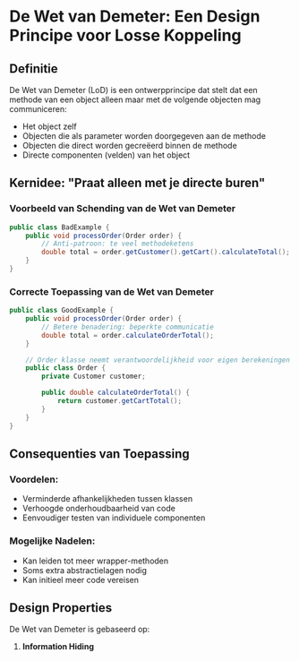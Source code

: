 # De Wet van Demeter: Een Design Principe voor Losse Koppeling

## Definitie
De Wet van Demeter (LoD) is een ontwerpprincipe dat stelt dat een methode van een object alleen maar met de volgende objecten mag communiceren:
- Het object zelf
- Objecten die als parameter worden doorgegeven aan de methode
- Objecten die direct worden gecreëerd binnen de methode
- Directe componenten (velden) van het object

## Kernidee: "Praat alleen met je directe buren"

### Voorbeeld van Schending van de Wet van Demeter
```java
public class BadExample {
    public void processOrder(Order order) {
        // Anti-patroon: te veel methodeketens
        double total = order.getCustomer().getCart().calculateTotal();
    }
}
```

### Correcte Toepassing van de Wet van Demeter
```java
public class GoodExample {
    public void processOrder(Order order) {
        // Betere benadering: beperkte communicatie
        double total = order.calculateOrderTotal();
    }

    // Order klasse neemt verantwoordelijkheid voor eigen berekeningen
    public class Order {
        private Customer customer;

        public double calculateOrderTotal() {
            return customer.getCartTotal();
        }
    }
}
```

## Consequenties van Toepassing

### Voordelen:
- Verminderde afhankelijkheden tussen klassen
- Verhoogde onderhoudbaarheid van code
- Eenvoudiger testen van individuele componenten

### Mogelijke Nadelen:
- Kan leiden tot meer wrapper-methoden
- Soms extra abstractielagen nodig
- Kan initieel meer code vereisen

## Design Properties

De Wet van Demeter is gebaseerd op:
1. **Information Hiding**
